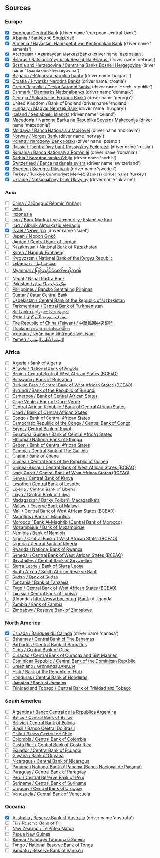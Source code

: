 ## Sources

### Europe

- [x] [European Central Bank](https://ecb.europa.eu) (driver name 'european-central-bank')
- [x] [Albania / Bankës së Shqipërisë](https://www.bankofalbania.org/home/)
- [x] [Armenia / Hayastani Hanrapetut’yan Kentronakan Bank](https://www.cba.am/en/sitepages/default.aspx) (driver name '
  armenia')
- [x] [Azerbaijan / Azərbaycan Mərkəzi Bankı](https://www.cbar.az) (driver name 'azerbaijan')
- [x] [Belarus / Natsional'nyy bank Respubliki Belarus'](https://www.nbrb.by/engl/) (driver name 'belarus')
- [x] [Bosnia and Herzegovina / Centralna Banka Bosne I Hergegovine](https://www.cbbh.ba/?lang=en) (driver name '
  bosnia-and-herzegovina')
- [x] [Bulgaria / Bŭlgarska narodna banka](https://www.bnb.bg/?toLang=_EN) (driver name 'bulgaria')
- [x] [Croatia / Hrvatska Narodna Banka](https://www.hnb.hr/home) (driver name 'croatia')
- [x] [Czech Republic / Ceska Narodni Banka](https://www.cnb.cz/en/index.html) (driver name 'czech-republic')
- [x] [Danmark / Danmarks Nationalbanks](https://www.nationalbanken.dk/en) (driver name 'denmark')
- [x] [Georgia / Sakartvelos Erovnuli Bank’i](https://www.nbg.gov.ge) (driver name 'georgia')
- [x] [United Kingdom / Bank of England](https://www.bankofengland.co.uk/) (driver name 'england')
- [x] [Hungary / Magyar Nemzeti Bank](https://www.mnb.hu/en/) (driver name 'hungary')
- [x] [Iceland / Seðlabanki Íslands)](https://cb.is) (driver name 'iceland')
- [x] [Macedonia / Narodna Banka na Republika Severna Makedonija](https://www.nbrm.mk/) (driver name 'macedonia')
- [x] [Moldavia / Banca Naţională a Moldovei](https://www.bnm.md/) (driver name 'moldavia')
- [x] [Norway / Norges Bank](https://www.norges-bank.no/en/) (driver name 'norway')
- [x] [Poland / Narodowy Bank Polski](https://www.nbp.pl/) (driver name 'poland')
- [x] [Russia / Tsentral'nyy bank Rossiyskoy Federatsii](https://cbr.ru/) (driver name 'russia')
- [x] [Romania / Banca Nationala a Romaniei](https://www.bnro.ro/Home.aspx) (driver name 'romania')
- [x] [Serbia / Narodna banka Srbije](https://www.nbs.rs/en/indeks/index.html) (driver name 'serbia')
- [x] [Switzerland / Banca naziunala svizra](https://www.snb.ch/) (driver name 'switzerland')
- [x] [Sweden / Sveriges Riksbank](https://www.riksbank.se/en-gb/) (driver name 'sweden')
- [x] [Turkey / Türkiye Cumhuriyet Merkez Bankası](https://www.tcmb.gov.tr/) (driver name 'turkey')
- [x] [Ukraine / Natsionalʹnyy bank Ukrayiny](https://www.bank.gov.ua/) (driver name 'ukraine')

### Asia

- [ ] [China / Zhōngguó Rénmín Yínháng](https://www.pbc.gov.cn/en/3688006/index.html)
- [ ] [India](https://rbi.org.in/)
- [ ] [Indonesia](https://www.bi.go.id/)
- [ ] [Iran / Bank Markazi-ye Jomhuri-ye Eslāmi-ye Irān](https://www.cbi.ir/default_en.aspx)
- [ ] [Iraq / Albank Almarkaziu Aleiraqiu](https://www.cbi.iq/)
- [x] [Israel / בנק ישראל](https://www.boi.org.il/) (driver name 'israel')
- [ ] [Japan / Nippon Ginkō](https://www.boj.or.jp/en/)
- [ ] [Jordan / Central Bank of Jordan](http://www.cbj.gov.jo/)
- [ ] [Kazakhstan / National Bank of Kazakhstan](http://www.nationalbank.kz)
- [ ] [Korea / Hanguk Eunhaeng](https://www.bok.or.kr/eng/)
- [ ] [Kyrgyzstan / National Bank of the Kyrgyz Republic](http://www.nbkr.kg)
- [ ] [Lebanon / مصرف لبنان](https://www.bdl.gov.lb/)
- [ ] [Myanmar / မြန်မာနိုင်ငံတော်ဗဟိုဘဏ်](https://www.cbm.gov.mm/)
- [ ] [Nepal / Nepal Rastra Bank](https://www.nrb.org.np/)
- [ ] [Pakistan / بینک دَولتِ پاکِستان](https://www.sbp.org.pk/)
- [ ] [Philippines / Bangko Sentral ng Pilipinas](https://www.bsp.gov.ph/)
- [ ] [Quatar / Qatar Central Bank](http://www.qcb.gov.qa)
- [ ] [Uzbekistan / Central Bank of the Republic of Uzbekistan](http://www.cbu.uz)
- [ ] [Turkmenistan / Central Bank of Turkmenistan](http://www.cbt.tm/)
- [ ] [Sri Lanka / ශ්‍රී ලංකා මහ බැංකුව](https://www.cbsl.gov.lk/)
- [ ] [Syria / مصرف سورية المركزي](https://cb.gov.sy/en)
- [ ] [The Republic of China (Taiwan) / 中華民國中央銀行](https://www.cbc.gov.tw/en/mp-2.html)
- [ ] [Thailand / ธนาคารแห่งประเทศไทย](https://www.bot.or.th/)
- [ ] [Vietnam / Ngân hàng Nhà nước Việt Nam](https://www.sbv.gov.vn/)
- [ ] [Yemen / البنك الأهلي اليمني](https://www.nbyemen.com/iNav/index_ar.html))

### Africa

- [ ] [Algeria / Bank of Algeria](http://www.bank-of-algeria.dz/)
- [ ] [Angola / National Bank of Angola](http://www.bna.ao)
- [ ] [Benin / Central Bank of West African States (BCEAO)](http://www.bceao.int)
- [ ] [Botswana / Bank of Botswana](http://www.bankofbotswana.bw/)
- [ ] [Burkina Faso / Central Bank of West African States (BCEAO)](http://www.bceao.int)
- [ ] [Burundi / Bank of the Republic of Burundi](http://www.brb.bi)
- [ ] [Cameroon / Bank of Central African States](https://www.beac.int)
- [ ] [Cape Verde / Bank of Cape Verde](http://www.bcv.cv)
- [ ] [Central African Republic / Bank of Central African States](https://www.beac.int)
- [ ] [Chad / Bank of Central African States](https://www.beac.int)
- [ ] [Congo / Bank of Central African States](https://www.beac.int/)
- [ ] [Democratic Republic of the Congo / Central Bank of Congo](http://www.bcc.cd)
- [ ] [Egypt / Central Bank of Egypt](http://www.cbe.org.eg/)
- [ ] [Equatorial Guinea / Bank of Central African States](https://www.beac.int)
- [ ] [Ethiopia / National Bank of Ethiopia](http://www.nbe.gov.et)
- [ ] [Gabon / Bank of Central African States](https://www.beac.int)
- [ ] [Gambia / Central Bank of The Gambia](http://www.cbg.gm)
- [ ] [Ghana / Bank of Ghana](http://www.bog.gov.gh/)
- [ ] [Guinea / Central Bank of the Republic of Guinea](http://www.bcrg-guinee.org/)
- [ ] [Guinea-Bissau / Central Bank of West African States (BCEAO)](http://www.bceao.int)
- [ ] [Ivory Coast / Central Bank of West African States (BCEAO)](http://www.bceao.int/)
- [ ] [Kenya / Central Bank of Kenya](http://www.centralbank.go.ke/)
- [ ] [Lesotho / Central Bank of Lesotho](http://www.centralbank.org.ls)
- [ ] [Liberia / Central Bank of Liberia](http://www.cbl.org.lr/)
- [ ] [Libya / Central Bank of Libya](http://www.cbl.gov.ly/eg/)
- [ ] [Madagascar / Banky Foiben'i Madagasikara](http://www.banque-centrale.mg)
- [ ] [Malawi / Reserve Bank of Malawi](http://www.rbm.mw/)
- [ ] [Mali / Central Bank of West African States (BCEAO)](http://www.bceao.int)
- [ ] [Mauritius / Bank of Mauritius](http://www.bom.mu/)
- [ ] [Morocco / Bank Al-Maghrib (Central Bank of Morocco)](http://www.bkam.ma/en)
- [ ] [Mozambique / Bank of Mozambique](http://www.bancomoc.mz)
- [ ] [Namibia / Bank of Namibia](http://www.bon.com.na/)
- [ ] [Niger / Central Bank of West African States (BCEAO)](http://www.bceao.int)
- [ ] [Nigeria / Central Bank of Nigeria](http://www.cbn.gov.ng/)
- [ ] [Rwanda / National Bank of Rwanda](http://www.bnr.rw)
- [ ] [Senegal / Central Bank of West African States (BCEAO)](http://www.bceao.int)
- [ ] [Seychelles / Central Bank of Seychelles](http://www.cbs.sc)
- [ ] [Sierra Leone / Bank of Sierra Leone](http://www.bsl.gov.sl/)
- [ ] [South Africa / South African Reserve Bank](http://www.resbank.co.za)
- [ ] [Sudan / Bank of Sudan](http://www.cbos.gov.sd/en)
- [ ] [Tanzania / Bank of Tanzania](https://www.bot.go.tz/)
- [ ] [Togo / Central Bank of West African States (BCEAO)](http://www.bceao.int)
- [ ] [Tunisia / Central Bank of Tunisia](http://www.bct.gov.tn)
- [ ] [Uganda / http://www.bou.or.ug](Bank of Uganda)
- [ ] [Zambia / Bank of Zambia](http://www.boz.zm/)
- [ ] [Zimbabwe / Reserve Bank of Zimbabwe](http://www.rbz.co.zw)

### North America

- [x] [Canada / Banqueu du Canada](https://www.bankofcanada.ca/) (driver name 'canada')
- [ ] [Bahamas / Central Bank of The Bahamas](http://www.centralbankbahamas.com/)
- [ ] [Barbados / Central Bank of Barbados](http://www.centralbank.org.bb/)
- [ ] [Cuba / Central Bank of Cuba](http://www.bc.gob.cu/english/home.asp)
- [ ] [Curaçao / Central Bank of Curaçao and Sint Maarten](http://www.centralbank.cw/)
- [ ] [Dominican Republic / Central Bank of the Dominican Republic](http://www.bancentral.gov.do)
- [ ] [Greenland / GrønlandsBANKEN](https://www.banken.gl/en)
- [ ] [Haiti / Bank of the Republic of Haiti](https://www.brh.ht/)
- [ ] [Honduras / Central Bank of Honduras](http://www.bch.hn/)
- [ ] [Jamaica / Bank of Jamaica](http://www.boj.org.jm/)
- [ ] [Trinidad and Tobago / Central Bank of Trinidad and Tobago](http://www.central-bank.org.tt/)

### South America

- [ ] [Argentina / Banco Central de la Republica Argentina](https://www.bcra.gob.ar/default.asp)
- [ ] [Belize / Central Bank of Belize](http://www.centralbank.org.bz)
- [ ] [Bolivia / Central Bank of Bolivia](http://www.bcb.gob.bo)
- [ ] [Brasil / Banco Central Do Brasil](https://www.bcb.gov.br/en)
- [ ] [Chile / Banco Central de Chile](https://www.bcentral.cl/en/web/banco-central)
- [ ] [Colombia / Central Bank of Colombia](http://www.banrep.gov.co/en)
- [ ] [Costa Rica / Central Bank of Costa Rica](http://www.bccr.fi.cr)
- [ ] [Ecuador / Central Bank of Ecuador](http://www.bce.fin.ec)
- [ ] [Guyana / Bank of Guyana](http://www.bankofguyana.org.gy)
- [ ] [Nicaragua / Central Bank of Nicaragua](http://www.bcn.gob.ni/)
- [ ] [Panama / National Bank of Panama (Banco Nacional de Panamá)](https://www.banconal.com.pa/)
- [ ] [Paraguay / Central Bank of Paraguay](http://www.bcp.gov.py)
- [ ] [Peru / Central Reserve Bank of Peru](http://www.bcrp.gob.pe/)
- [ ] [Suriname / Central Bank of Suriname](http://www.cbvs.sr)
- [ ] [Uruguay / Central Bank of Uruguay](http://www.bcu.gub.uy)
- [ ] [Venezuela / Central Bank of Venezuela](http://www.bcv.org.ve)

### Oceania

- [x] [Australia / Reserve Bank of Australia](https://www.rba.gov.au/) (driver name 'australia')
- [ ] [Fiji / Reserve Bank of Fiji](https://www.rbf.gov.fj/)
- [ ] [New Zealand / Te Pūtea Matua](https://www.rbnz.govt.nz/index.html)
- [ ] [Papua New Guinea](https://www.bankpng.gov.pg/)
- [ ] [Samoa / Faletupe Tutotonu o Samoa](https://www.cbs.gov.ws/)
- [ ] [Tongo / National Reserve Bank of Tonga](https://www.reservebank.to/)
- [ ] [Vanuatu / Reserve Bank of Vanuatu](https://www.rbv.gov.vu/)
